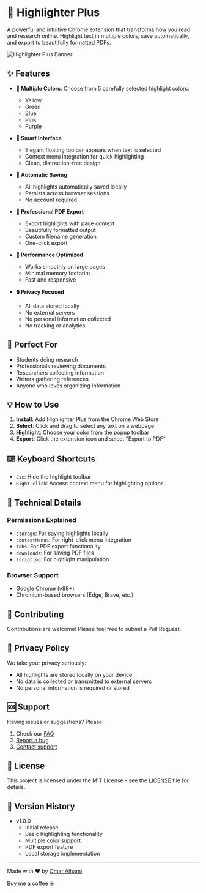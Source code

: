 # 🎨 Highlighter Plus

A powerful and intuitive Chrome extension that transforms how you read and research online. Highlight text in multiple colors, save automatically, and export to beautifully formatted PDFs.

![Highlighter Plus Banner](https://www.imghippo.com/i/zyN5864sKA.png)
## ✨ Features

- **🎨 Multiple Colors**: Choose from 5 carefully selected highlight colors:
  - Yellow
  - Green
  - Blue
  - Pink
  - Purple

- **📱 Smart Interface**
  - Elegant floating toolbar appears when text is selected
  - Context menu integration for quick highlighting
  - Clean, distraction-free design

- **💾 Automatic Saving**
  - All highlights automatically saved locally
  - Persists across browser sessions
  - No account required

- **📄 Professional PDF Export**
  - Export highlights with page context
  - Beautifully formatted output
  - Custom filename generation
  - One-click export

- **🚀 Performance Optimized**
  - Works smoothly on large pages
  - Minimal memory footprint
  - Fast and responsive

- **🔒 Privacy Focused**
  - All data stored locally
  - No external servers
  - No personal information collected
  - No tracking or analytics

## 🎯 Perfect For

- Students doing research
- Professionals reviewing documents
- Researchers collecting information
- Writers gathering references
- Anyone who loves organizing information

## 💡 How to Use

1. **Install**: Add Highlighter Plus from the Chrome Web Store
2. **Select**: Click and drag to select any text on a webpage
3. **Highlight**: Choose your color from the popup toolbar
4. **Export**: Click the extension icon and select "Export to PDF"

## ⌨️ Keyboard Shortcuts

- `Esc`: Hide the highlight toolbar
- `Right-click`: Access context menu for highlighting options

## 🔧 Technical Details

### Permissions Explained
- `storage`: For saving highlights locally
- `contextMenus`: For right-click menu integration
- `tabs`: For PDF export functionality
- `downloads`: For saving PDF files
- `scripting`: For highlight manipulation

### Browser Support
- Google Chrome (v88+)
- Chromium-based browsers (Edge, Brave, etc.)

## 🤝 Contributing

Contributions are welcome! Please feel free to submit a Pull Request.

## 📝 Privacy Policy

We take your privacy seriously:
- All highlights are stored locally on your device
- No data is collected or transmitted to external servers
- No personal information is required or stored

## 🆘 Support

Having issues or suggestions? Please:
1. Check our [FAQ](docs/FAQ.md)
2. [Report a bug](https://github.com/only-mar/highlighter-plus/issues)
3. [Contact support](mailto:omar.alhami@outlook.com)

## 📜 License

This project is licensed under the MIT License - see the [LICENSE](LICENSE) file for details.

## 🌟 Version History

- v1.0.0
  - Initial release
  - Basic highlighting functionality
  - Multiple color support
  - PDF export feature
  - Local storage implementation

---

Made with ❤️ by [Omar Alhami](https://github.com/only-mar)

[Buy me a coffee ☕](https://www.buymeacoffee.com/onlymar)
